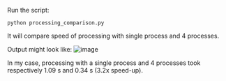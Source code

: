 Run the script:

`python processing_comparison.py`

It will compare speed of processing with single process and 4 processes.

Output might look like:
![image](https://user-images.githubusercontent.com/38265366/192103029-78e472b3-4d2f-47d8-9a1e-27d78df634bc.png)

In my case, processing with a single process and 4 processes took respectively 1.09 s and 0.34 s (3.2x speed-up).
